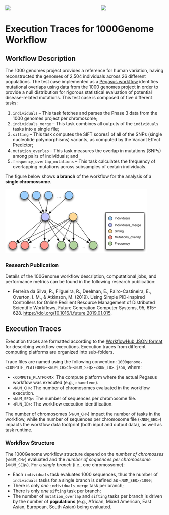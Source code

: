 <img src="https://workflowhub.org/assets/images/logo-horizontal.png" width="300" />
<img src="https://pegasus.isi.edu/wordpress/wp-content/uploads/2015/12/logo-dark.png" width=200 style="float: right" />

# Execution Traces for 1000Genome Workflow

## Workflow Description

The 1000 genomes project provides a reference for human variation, having
reconstructed the genomes of 2,504 individuals across 26 different populations.
The test case implemented as a
[Pegasus workflow](https://github.com/pegasus-isi/1000genome-workflow)
identifies mutational overlaps using data from the 1000 genomes project in
order to provide a null distribution for rigorous statistical evaluation of
potential disease-related mutations. This test case is composed of five
different tasks:

  1. `individuals` – This task fetches and parses the Phase 3 data from the
     1000 genomes project per chromosome;
  1. `individuals_merge` – This task combines all outputs of the `individuals`
     tasks into a single file;
  1. `sifting` – This task computes the SIFT scores1 of all of the SNPs (single
     nucleotide polymorphisms) variants, as computed by the Variant Effect
     Predictor;
  1. `mutation_overlap` – This task measures the overlap in mutations
     (SNPs) among pairs of individuals; and
  1. `frequency_overlap_mutations` – This task calculates the frequency of
     overlapping mutations across subsamples of certain individuals.

The figure below shows **a branch** of the workflow for the analysis of a
**single chromossome**.

<img src="docs/images/1000genome.png?raw=true" width="450">

### Research Publication

Details of the 100Genome workflow description, computational jobs, and
performance metrics can be found in the following research publication:

- Ferreira da Silva, R., Filgueira, R., Deelman, E., Pairo-Castineira, E.,
  Overton, I. M., & Atkinson, M. (2019). Using Simple PID-inspired Controllers
  for Online Resilient Resource Management of Distributed Scientific Workflows.
  Future Generation Computer Systems, 95, 615–628.
  https://doi.org/10.1016/j.future.2019.01.015.

## Execution Traces

Execution traces are formatted according to the
[WorkflowHub JSON format](https://github.com/workflowhub/workflow-schema) for
describing workflow executions. Execution traces from different computing
platforms are organized into sub-folders.

Trace files are named using the following convention:
`1000genome-<COMPUTE_PLATFORM>-<NUM_CH>ch-<NUM_SEQ>-<RUN_ID>.json`, where:

- `<COMPUTE_PLATFORM>`: The compute platform where the actual Pegasus workflow
  was executed (e.g., `chameleon`).
- `<NUM_CH>`: The number of chromosomes evaluated in the workflow execution.
- `<NUM_SEQ>`: The number of sequences per chromosome file.
- `<RUN_ID>`: The workflow execution identification.

The number of chromosomes (`<NUM_CH>`) impact the number of tasks in the
workflow, while the number of sequences per chromosome file (`<NUM_SEQ>`)
impacts the workflow data footprint (both input and output data), as well as
task runtime.

### Workflow Structure

The 1000Genome workflow structure depend on the _number of chromosses_
(`<NUM_CH>`) evaluated and the _number of sequences per chromossome_
(`<NUM_SEQ>`). For a *single branch* (i.e., one chromossome):

- Each `individuals` task evaluates 1000 sequences, thus the number of
  `individuals` tasks for a single branch is defined as `<NUM_SEQ>/1000`;
- There is only _one_ `individuals_merge` task per branch;
- There is only _one_ `sifting` task per branch;
- The number of `mutation_overlap` and `sifting` tasks per branch is driven
  by the number of **populations** (e.g., African, Mixed American, East Asian,
  European, South Asian) being evaluated.
